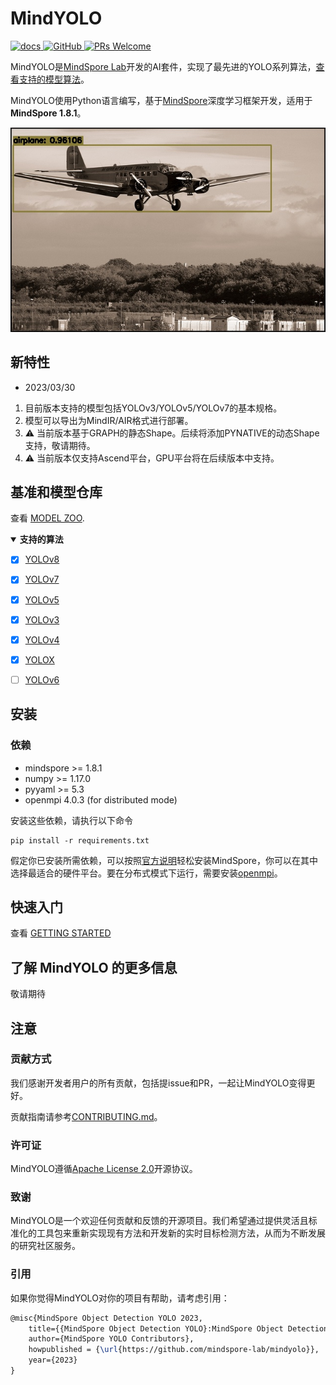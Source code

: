 # MindYOLO

<p align="left">
    <a href="https://github.com/mindspore-lab/mindyolo/blob/master/README.md">
        <img alt="docs" src="https://img.shields.io/badge/docs-latest-blue">
    </a>
    <a href="https://github.com/mindspore-lab/mindyolo/blob/master/LICENSE">
        <img alt="GitHub" src="https://img.shields.io/github/license/mindspore-lab/mindcv.svg">
    </a>
    <a href="https://github.com/mindspore-lab/mindyolo/pulls">
        <img alt="PRs Welcome" src="https://img.shields.io/badge/PRs-welcome-pink.svg">
    </a>
</p>

MindYOLO是[MindSpore Lab](https://github.com/mindspore-lab)开发的AI套件，实现了最先进的YOLO系列算法，[查看支持的模型算法](MODEL_ZOO.md)。

MindYOLO使用Python语言编写，基于[MindSpore](https://mindspore.cn/)深度学习框架开发，适用于**MindSpore 1.8.1**。


<img src=".github/000000137950.jpg" />


## 新特性 

- 2023/03/30
1. 目前版本支持的模型包括YOLOv3/YOLOv5/YOLOv7的基本规格。
2. 模型可以导出为MindIR/AIR格式进行部署。
3. ⚠️ 当前版本基于GRAPH的静态Shape。后续将添加PYNATIVE的动态Shape支持，敬请期待。
4. ⚠️ 当前版本仅支持Ascend平台，GPU平台将在后续版本中支持。


## 基准和模型仓库 

查看 [MODEL ZOO](MODEL_ZOO.md).

<details open>
<summary><b>支持的算法</b></summary>

- [x] [YOLOv8](configs/yolov8)
- [x] [YOLOv7](configs/yolov7)
- [x] [YOLOv5](configs/yolov5)
- [x] [YOLOv3](configs/yolov3)
- [x] [YOLOv4](configs/yolov4)
- [x] [YOLOX](configs/yolox)
- [ ] [YOLOv6](configs/yolov6)


</details>

## 安装

### 依赖

- mindspore >= 1.8.1
- numpy >= 1.17.0
- pyyaml >= 5.3
- openmpi 4.0.3 (for distributed mode)

安装这些依赖，请执行以下命令
```shell
pip install -r requirements.txt
```

假定你已安装所需依赖，可以按照[官方说明](https://www.mindspore.cn/install)轻松安装MindSpore，你可以在其中选择最适合的硬件平台。要在分布式模式下运行，需要安装[openmpi](https://www.open-mpi.org/software/ompi/v4.0/)。 

## 快速入门

查看 [GETTING STARTED](GETTING_STARTED_CN.md)

## 了解 MindYOLO 的更多信息

敬请期待

## 注意
### 贡献方式

我们感谢开发者用户的所有贡献，包括提issue和PR，一起让MindYOLO变得更好。

贡献指南请参考[CONTRIBUTING.md](CONTRIBUTING.md)。


### 许可证

MindYOLO遵循[Apache License 2.0](LICENSE.md)开源协议。


### 致谢

MindYOLO是一个欢迎任何贡献和反馈的开源项目。我们希望通过提供灵活且标准化的工具包来重新实现现有方法和开发新的实时目标检测方法，从而为不断发展的研究社区服务。

### 引用

如果你觉得MindYOLO对你的项目有帮助，请考虑引用：

```latex
@misc{MindSpore Object Detection YOLO 2023,
    title={{MindSpore Object Detection YOLO}:MindSpore Object Detection YOLO Toolbox and Benchmark},
    author={MindSpore YOLO Contributors},
    howpublished = {\url{https://github.com/mindspore-lab/mindyolo}},
    year={2023}
}
```
